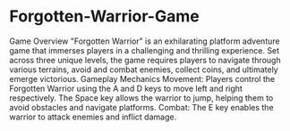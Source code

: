 # Forgotten-Warrior-Game
Game Overview
"Forgotten Warrior" is an exhilarating platform adventure game that immerses players in a 
challenging and thrilling experience. Set across three unique levels, the game requires players to 
navigate through various terrains, avoid and combat enemies, collect coins, and ultimately 
emerge victorious.
Gameplay Mechanics
Movement:
Players control the Forgotten Warrior using the A and D keys to move left and right respectively.
The Space key allows the warrior to jump, helping them to avoid obstacles and navigate 
platforms.
Combat:
The E key enables the warrior to attack enemies and inflict damage.
